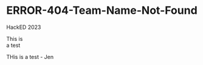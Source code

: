 # ERROR-404-Team-Name-Not-Found
HackED 2023

This is                                                                                    
a 
test 

THis is a test - Jen